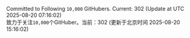 Committed to Following `10,000` GitHubers. Current: <!-- FOLLOWING_COUNT -->302<!-- FOLLOWING_COUNT --> (Update at UTC <!-- LAST_UPDATED -->2025-08-20 07:16:02<!-- LAST_UPDATED -->)<br>
致力于关注`10,000`个GitHuber。当前：<!-- FOLLOWING_COUNT -->302<!-- FOLLOWING_COUNT --> (更新于北京时间 <!-- LAST_UPDATED_CST -->2025-08-20 15:16:02<!-- LAST_UPDATED_CST -->)
